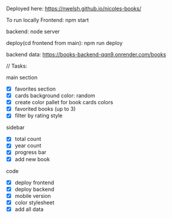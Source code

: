 Deployed here:
https://nwelsh.github.io/nicoles-books/

To run locally
Frontend: npm start

backend: node server

deploy(cd frontend from main): npm run deploy

backend data:
https://books-backend-qqn9.onrender.com/books

// Tasks:

main section
- [x] favorites section
- [x] cards background color: random
- [x] create color pallet for book cards colors
- [x] favorited books (up to 3)
- [x] filter by rating style

sidebar
- [x] total count
- [x] year count 
- [x] progress bar 
- [x] add new book

code
- [x] deploy frontend
- [x] deploy backend
- [x] mobile version
- [x] color stylesheet
- [x] add all data